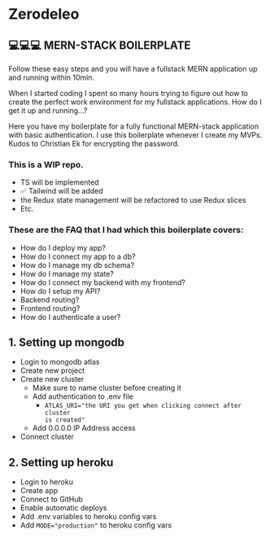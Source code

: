 # Zerodeleo
## 💻💻💻 MERN-STACK BOILERPLATE
Follow these easy steps and you will have a fullstack MERN application up and running within 10min.

When I started coding I spent so many hours trying to figure out how to create the perfect work environment for my fullstack applications. How do I get it up and running...?

Here you have my boilerplate for a fully functional MERN-stack application with basic authentication. I use this boilerplate whenever I create my MVPs.
Kudos to Christian Ek for encrypting the password.

### This is a WIP repo.
- TS will be implemented
- ✅ Tailwind will be added
- the Redux state management will be refactored to use Redux slices
- Etc.

### These are the FAQ that I had which this boilerplate covers:
- How do I deploy my app?
- How do I connect my app to a db?
- How do I manage my db schema?
- How do I manage my state?
- How do I connect my backend with my frontend?
- How do I setup my API?
- Backend routing?
- Frontend routing?
- How do I authenticate a user?

## 1. Setting up mongodb
- Login to mongodb atlas
- Create new project
- Create new cluster
    - Make sure to name cluster before creating it
    - Add authentication to .env file
        - <code>ATLAS_URI="the URI you get when clicking connect after cluster is created"</code>
    - Add 0.0.0.0 IP Address access 
- Connect cluster    
## 2. Setting up heroku
- Login to heroku
- Create app
- Connect to GitHub
- Enable automatic deploys
- Add .env variables to heroku config vars
- Add <code>MODE="production"</code> to heroku config vars
